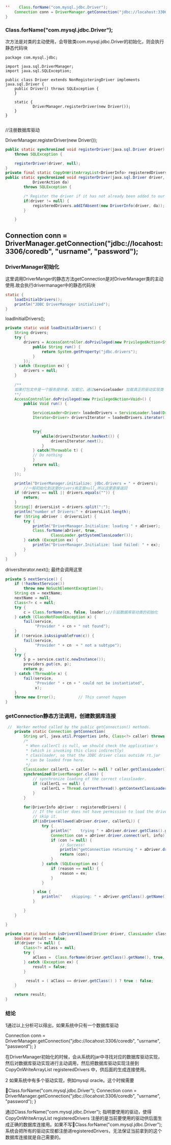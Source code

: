 ```java
''    Class.forName("com.mysql.jdbc.Driver");
    Connection conn = DriverManager.getConnection("jdbc://locahost:3306/coredb", "usrname", "password");
}
```



### Class.forName("com.mysql.jdbc.Driver");

次方法是对类的主动使用，会导致类com.mysql.jdbc.Driver的初始化，则会执行静态代码块

```
package com.mysql.jdbc;

import java.sql.DriverManager;
import java.sql.SQLException;

public class Driver extends NonRegisteringDriver implements java.sql.Driver {
    public Driver() throws SQLException {
    }

    static {
            DriverManager.registerDriver(new Driver());
    }
}


```

//注册数据库驱动

DriverManager.registerDriver(new Driver());

```java
public static synchronized void registerDriver(java.sql.Driver driver)
    throws SQLException {

    registerDriver(driver, null);
}
private final static CopyOnWriteArrayList<DriverInfo> registeredDrivers = new CopyOnWriteArrayList<>();
public static synchronized void registerDriver(java.sql.Driver driver,
            DriverAction da)
        throws SQLException {

        /* Register the driver if it has not already been added to our list */
        if(driver != null) {
            registeredDrivers.addIfAbsent(new DriverInfo(driver, da));
        }  

    }
```

## Connection conn = DriverManager.getConnection("jdbc://locahost:3306/coredb", "usrname", "password");

### DriverManager初始化

这里调用DriverManger的静态方法getConnection是对DriverManager类的主动使用.故会执行drivermanager中的静态代码块

```java
static {
    loadInitialDrivers();
    println("JDBC DriverManager initialized");
}
```

loadInitialDrivers();

```java
private static void loadInitialDrivers() {
    String drivers;
    try {
        drivers = AccessController.doPrivileged(new PrivilegedAction<String>() {
            public String run() {
                return System.getProperty("jdbc.drivers");
            }
        });
    } catch (Exception ex) {
        drivers = null;
    }
  
  	/**
  	如果打包文件是一个服务提供者，加载它。通过serviceloader 加载真正的驱动实现类
  	**/
    AccessController.doPrivileged(new PrivilegedAction<Void>() {
        public Void run() {

            ServiceLoader<Driver> loadedDrivers = ServiceLoader.load(Driver.class);
            Iterator<Driver> driversIterator = loadedDrivers.iterator();

 
            try{
                while(driversIterator.hasNext()) {
                    driversIterator.next();
                }
            } catch(Throwable t) {
            // Do nothing
            }
            return null;
        }
    });

    println("DriverManager.initialize: jdbc.drivers = " + drivers);
		//一般初始化到这里drivers肯定是null,所以这里直接返回
    if (drivers == null || drivers.equals("")) {
        return;
    }
    String[] driversList = drivers.split(":");
    println("number of Drivers:" + driversList.length);
    for (String aDriver : driversList) {
        try {
            println("DriverManager.Initialize: loading " + aDriver);
            Class.forName(aDriver, true,
                    ClassLoader.getSystemClassLoader());
        } catch (Exception ex) {
            println("DriverManager.Initialize: load failed: " + ex);
        }
    }
}
```

driversIterator.next(); 最终会调用这里

```java
private S nextService() {
    if (!hasNextService())
        throw new NoSuchElementException();
    String cn = nextName;
    nextName = null;
    Class<?> c = null;
    try {
        c = Class.forName(cn, false, loader);//引起数据库驱动类的初始化
    } catch (ClassNotFoundException x) {
        fail(service,
             "Provider " + cn + " not found");
    }
    if (!service.isAssignableFrom(c)) {
        fail(service,
             "Provider " + cn  + " not a subtype");
    }
    try {
        S p = service.cast(c.newInstance());
        providers.put(cn, p);
        return p;
    } catch (Throwable x) {
        fail(service,
             "Provider " + cn + " could not be instantiated",
             x);
    }
    throw new Error();          // This cannot happen
}
```



### getConnection静态方法调用，创建数据库连接

```java
 //  Worker method called by the public getConnection() methods.
    private static Connection getConnection(
        String url, java.util.Properties info, Class<?> caller) throws SQLException {
        /*
         * When callerCl is null, we should check the application's
         * (which is invoking this class indirectly)
         * classloader, so that the JDBC driver class outside rt.jar
         * can be loaded from here.
         */
        ClassLoader callerCL = caller != null ? caller.getClassLoader() : null;
        synchronized(DriverManager.class) {
            // synchronize loading of the correct classloader.
            if (callerCL == null) {
                callerCL = Thread.currentThread().getContextClassLoader();
            }
        }

        for(DriverInfo aDriver : registeredDrivers) {
            // If the caller does not have permission to load the driver then
            // skip it.
            if(isDriverAllowed(aDriver.driver, callerCL)) {
                try {
                    println("    trying " + aDriver.driver.getClass().getName());
                    Connection con = aDriver.driver.connect(url, info);
                    if (con != null) {
                        // Success!
                        println("getConnection returning " + aDriver.driver.getClass().getName());
                        return (con);
                    }
                } catch (SQLException ex) {
                    if (reason == null) {
                        reason = ex;
                    }
                }

            } else {
                println("    skipping: " + aDriver.getClass().getName());
            }

        }
    }

}

```

```java
private static boolean isDriverAllowed(Driver driver, ClassLoader classLoader) {
    boolean result = false;
    if(driver != null) {
        Class<?> aClass = null;
        try {
            aClass =  Class.forName(driver.getClass().getName(), true, classLoader);
        } catch (Exception ex) {
            result = false;
        }

         result = ( aClass == driver.getClass() ) ? true : false;
    }

    return result;
}
```



### 结论

1通过以上分析可以得出，如果系统中只有一个数据库驱动

  Connection conn = DriverManager.getConnection("jdbc://locahost:3306/coredb", "usrname", "password");
}

在DriverManager初始化的时候，会从系统的jar中寻找对应的数据库驱动实现，然后对数据库驱动实现进行主动调用，然后把数据库驱动实现注册到CopyOnWriteArrayList<DriverInfo> registeredDrivers  中，供后面的生成连接使用。

2 如果系统中有多个驱动实现，例如mysql oracle。这个时候需要

Class.forName("com.mysql.jdbc.Driver");
    Connection conn = DriverManager.getConnection("jdbc://locahost:3306/coredb", "usrname", "password");
}

通过Class.forName("com.mysql.jdbc.Driver"); 指明要使用的驱动，使得CopyOnWriteArrayList<DriverInfo> registeredDrivers  注册的是当前要使用的驱动供后面生成正确的数据库连接用。如果不写Class.forName("com.mysql.jdbc.Driver"); 系统会把所有的驱动实现都注册进registeredDrivers，无法保证当前拿到的这个数据库连接就是自己需要的。

